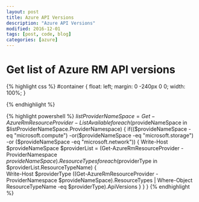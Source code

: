 ```yaml
---
layout: post
title: Azure API Versions
description: "Azure API Versions"
modified: 2016-12-01
tags: [post, code, blog]
categories: [azure]
---
```


# Get list of Azure RM API versions
{% highlight css %}
#container {
    float: left;
    margin: 0 -240px 0 0;
    width: 100%;
}

{% endhighlight %}

 {% highlight powershell %}
   $listProviderNameSpace=Get-AzureRmResourceProvider -ListAvailable
   foreach($provideNameSpace in $listProviderNameSpace.ProviderNamespace)
    {
       if(($provideNameSpace -eq "microsoft.compute") -or($provideNameSpace -eq "microsoft.storage") -or ($provideNameSpace -eq "microsoft.network"))
        {
            Write-Host $provideNameSpace
            $providerList = (Get-AzureRmResourceProvider -ProviderNamespace $provideNameSpace).ResourceTypes
            foreach($providerType in $providerList.ResourceTypeName)
            {     
                Write-Host $providerType
                ((Get-AzureRmResourceProvider -ProviderNamespace $provideNameSpace).ResourceTypes | Where-Object ResourceTypeName -eq $providerType).ApiVersions
            }
        }
   }
{% endhighlight %}